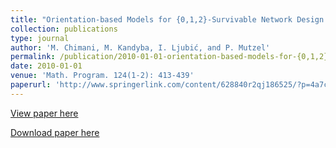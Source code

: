 ```yaml
---
title: "Orientation-based Models for {0,1,2}-Survivable Network Design: Theory and Practice"
collection: publications
type: journal
author: 'M. Chimani, M. Kandyba, I. Ljubić, and P. Mutzel'
permalink: /publication/2010-01-01-orientation-based-models-for-{0,1,2}-survivable-network-design:-theory-and-practice
date: 2010-01-01
venue: 'Math. Program. 124(1-2): 413-439'
paperurl: 'http://www.springerlink.com/content/628840r2qj186525/?p=4a7cc5f2a7e946b283a4f7913fdf30f0&pi=30'
---
```

[View paper here](http://www.springerlink.com/content/628840r2qj186525/?p=4a7cc5f2a7e946b283a4f7913fdf30f0&pi=30)

[Download paper here]({{site.url}}/docs/publications/sndp.pdf)
